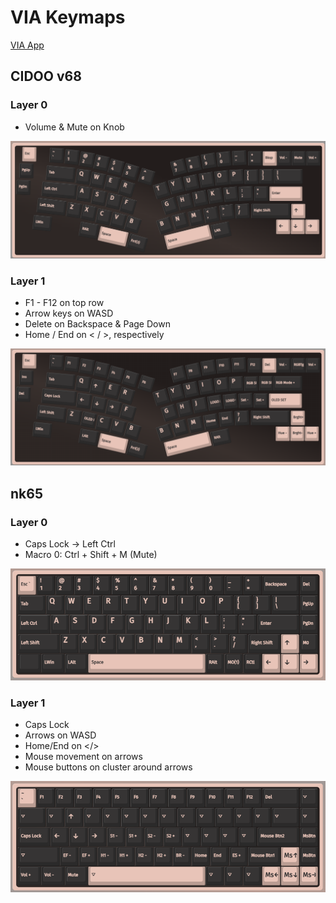 # VIA Keymaps

[VIA App](https://usevia.app/#/)

## CIDOO v68

### Layer 0

- Volume & Mute on Knob

![v68 - Layer 0](images/v68-layer0.png)

### Layer 1

- F1 - F12 on top row
- Arrow keys on WASD
- Delete on Backspace & Page Down
- Home / End on < / >, respectively

![v68 - Layer 1](images/v68-layer1.png)

## nk65

### Layer 0

- Caps Lock -> Left Ctrl
- Macro 0: Ctrl + Shift + M (Mute)

![nk65 - Layer 0](images/nk65_layer0.png)

### Layer 1

- Caps Lock
- Arrows on WASD
- Home/End on </>
- Mouse movement on arrows
- Mouse buttons on cluster around arrows

![nk65 - Layer 1](images/nk65_layer1.png)
